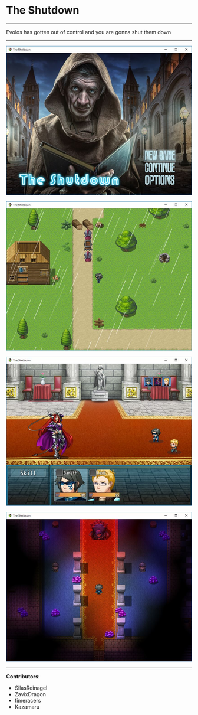 # The Shutdown

----

Evolos has gotten out of control and you are gonna shut them down

----

![screenshot](https://github.com/EnigmaDragons/TheShutdown/blob/master/screenshots/shot3.jpg)

![screenshot](https://github.com/EnigmaDragons/TheShutdown/blob/master/screenshots/shot1.jpg)

![screenshot](https://github.com/EnigmaDragons/TheShutdown/blob/master/screenshots/shot4.jpg)

![screenshot](https://github.com/EnigmaDragons/TheShutdown/blob/master/screenshots/shot2.jpg)

----

<strong>Contributors</strong>:
- SilasReinagel
- ZavixDragon
- timeracers
- Kazamaru
